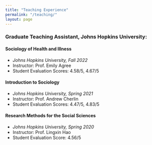 ```yaml
---
title: "Teaching Experience"
permalink: "/teaching/"
layout: page
---
```


### Graduate Teaching Assistant, Johns Hopkins University:

#### **Sociology of Health and Illness**
- *Johns Hopkins University, Fall 2022*
- Instructor: Prof. Emily Agree
- Student Evaluation Scores: 4.58/5, 4.67/5

#### **Introduction to Sociology**
- *Johns Hopkins University, Spring 2021*
- Instructor: Prof. Andrew Cherlin
- Student Evaluation Scores: 4.47/5, 4.83/5

#### **Research Methods for the Social Sciences**
- *Johns Hopkins University, Spring 2020*
- Instructor: Prof. Lingxin Hao
- Student Evaluation Score: 4.56/5

